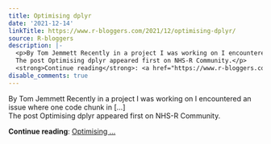 ```yaml
---
title: Optimising dplyr
date: '2021-12-14'
linkTitle: https://www.r-bloggers.com/2021/12/optimising-dplyr/
source: R-bloggers
description: |-
  <p>By Tom Jemmett Recently in a project I was working on I encountered an issue where one code chunk in […]<br />
  The post Optimising dplyr appeared first on NHS-R Community.</p>
  <strong>Continue reading</strong>: <a href="https://www.r-bloggers.com/2021/12/optimising-dplyr/">Optimising ...
disable_comments: true
---
```

<p>By Tom Jemmett Recently in a project I was working on I encountered an issue where one code chunk in […]<br />
The post Optimising dplyr appeared first on NHS-R Community.</p>
<strong>Continue reading</strong>: <a href="https://www.r-bloggers.com/2021/12/optimising-dplyr/">Optimising ...